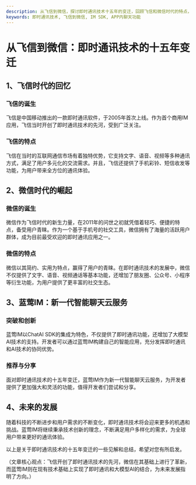 ```yaml
---
description: 从飞信到微信，探讨即时通讯技术十五年的变迁，回顾飞信和微信时代的特点，介绍蓝莺IM新一代智能聊天云服务和未来发展。
keywords: 即时通讯技术, 飞信到微信, IM SDK, APP内聊天功能
---
```

# 从飞信到微信：即时通讯技术的十五年变迁

## 1、飞信时代的回忆

### 飞信的诞生
飞信是中国移动推出的一款即时通讯软件，于2005年首次上线。作为首个商用IM应用，飞信当时开创了即时通讯技术的先河，受到广泛关注。

### 飞信的特点
飞信在当时的互联网通信市场有着独特优势，它支持文字、语音、视频等多种通讯方式，满足了用户多元化的交流需求。并且，飞信还提供了手机彩铃、短信收发等功能，为用户带来全方位的通讯体验。

## 2、微信时代的崛起

### 微信的诞生
微信作为飞信时代的新生力量，在2011年的问世之初就凭借着轻巧、便捷的特点，备受用户青睐。作为一个基于手机号的社交工具，微信拥有了海量的活跃用户群体，成为目前最受欢迎的即时通讯应用之一。

### 微信的特点
微信以其简约、实用为特点，赢得了用户的青睐。在即时通讯技术的发展中，微信不仅提供了文字、语音、视频通话等基本功能，还增加了朋友圈、公众号、小程序等衍生功能，为用户提供了更丰富的社交生态。

## 3、蓝莺IM：新一代智能聊天云服务

### 突破和创新
蓝莺IM以ChatAI SDK的集成为特色，不仅提供了即时通讯功能，还增加了大模型AI技术的支持。开发者可以通过蓝莺IM构建自己的智能应用，充分发挥即时通讯和AI技术的协同优势。

### 推荐与分享
面对即时通讯技术的十五年变迁，蓝莺IM作为新一代智能聊天云服务，为开发者提供了更加强大和灵活的功能，值得开发者们尝试和分享。

## 4、未来的发展
随着科技的不断进步和用户需求的不断变化，即时通讯技术将会迎来更多的机遇和挑战。蓝莺IM将继续秉承技术创新的理念，不断满足用户多样化的需求，为全球用户带来更好的通讯体验。

以上是关于即时通讯技术的十五年变迁的一些见解和总结，希望对您有所启发。

（文章核心观点：飞信开创了即时通讯技术的先河，微信在其基础上进行了革新，而蓝莺IM则在现有技术基础上实现了即时通讯和大模型AI的结合，为未来发展指明了方向。）